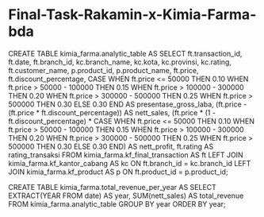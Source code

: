 # Final-Task-Rakamin-x-Kimia-Farma-bda
CREATE TABLE kimia_farma.analytic_table AS
SELECT 
    ft.transaction_id,
    ft.date, 
    ft.branch_id, 
    kc.branch_name,
    kc.kota,
    kc.provinsi,
    kc.rating,
    ft.customer_name,
    p.product_id,
    p.product_name,
    ft.price,
    ft.discount_percentage,
CASE
  WHEN ft.price <= 50000 THEN 0.10
  WHEN ft.price > 50000 - 100000 THEN 0.15
  WHEN ft.price > 100000 - 300000 THEN 0.20
  WHEN ft.price > 300000 - 500000 THEN 0.25
  WHEN ft.price > 500000 THEN 0.30
ELSE 0.30
END AS presentase_gross_laba, 
(ft.price - (ft.price * ft.discount_percentage)) AS nett_sales,
(ft.price * (1 - ft.discount_percentage) * CASE
                                              WHEN ft.price <= 50000 THEN 0.10
                                              WHEN ft.price > 50000 - 100000 THEN 0.15
                                              WHEN ft.price > 100000 - 300000 THEN 0.20
                                              WHEN ft.price > 300000 - 500000 THEN 0.25
                                              WHEN ft.price > 500000 THEN 0.30
                                            ELSE 0.30
                                              END) AS nett_profit,
ft.rating AS rating_transaksi
FROM 
    kimia_farma.kf_final_transaction AS ft 
LEFT JOIN 
    kimia_farma.kf_kantor_cabang AS kc ON ft.branch_id = kc.branch_id
LEFT JOIN 
    kimia_farma.kf_product AS p ON ft.product_id = p.product_id;

CREATE TABLE kimia_farma.total_revenue_per_year AS
SELECT EXTRACT(YEAR FROM date) AS year, SUM(nett_sales) AS total_revenue
FROM kimia_farma.analytic_table
GROUP BY year
ORDER BY year;
